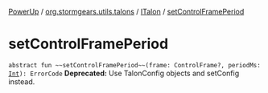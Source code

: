 [PowerUp](../../index.md) / [org.stormgears.utils.talons](../index.md) / [ITalon](index.md) / [setControlFramePeriod](./set-control-frame-period.md)

# setControlFramePeriod

`abstract fun ~~setControlFramePeriod~~(frame: ControlFrame?, periodMs: `[`Int`](https://kotlinlang.org/api/latest/jvm/stdlib/kotlin/-int/index.html)`): ErrorCode`
**Deprecated:** Use TalonConfig objects and setConfig instead.

